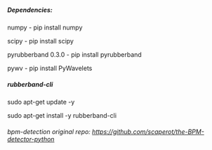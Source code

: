 ##### Dependencies:

numpy - pip install numpy

scipy - pip install scipy

pyrubberband 0.3.0 - pip install pyrubberband

pywv - pip install PyWavelets

##### rubberband-cli
sudo apt-get update -y

sudo apt-get install -y rubberband-cli

###### bpm-detection original repo: https://github.com/scaperot/the-BPM-detector-python
